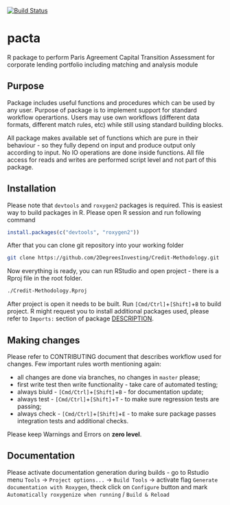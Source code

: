 [![Build Status](https://travis-ci.com/2DegreesInvesting/Credit-Methodology.svg?token=2zLsWyJspq4x2F3gWvyf&branch=master)](https://travis-ci.com/2DegreesInvesting/Credit-Methodology)

# pacta

R package to perform Paris Agreement Capital Transition Assessment for corporate lending portfolio including matching and analysis module

## Purpose

Package includes useful functions and procedures which can be used by any user. Purpose of package is to implement support for standard workflow operartions. Users may use own workflows (different data formats, different match rules, etc) while still using standard building blocks.

All package makes available set of functions which are pure in their behaviour - so they fully depend on input and produce output only according to input. No IO operations are done inside functions. All file access for reads and writes are performed script level and not part of this package.

## Installation

Please note that `devtools` and `roxygen2` packages is required. This is easiest way to build packages in R. Please open R session and run following command

```R
install.packages(c("devtools", "roxygen2"))
```

After that you can clone git repository into your working folder

```sh
git clone https://github.com/2DegreesInvesting/Credit-Methodology.git
```

Now everything is ready, you can run RStudio and open project - there is a Rproj file in the root folder.

```sh
./Credit-Methodology.Rproj
```

After project is open it needs to be built. Run `[Cmd/Ctrl]`+`[Shift]`+`B` to build project. R might request you to install additional packages used, please refer to `Imports:` section of package [DESCRIPTION](https://github.com/2DegreesInvesting/Credit-Methodology/twodii4loans/DESCRIPTION).

## Making changes 

Please refer to CONTRIBUTING document that describes workflow used for changes. Few important rules worth mentioning again:

* all changes are done via branches, no changes in `master` please;
* first write test then write functionality - take care of automated testing;
* always biuld - `[Cmd/Ctrl]`+`[Shift]`+`B` - for documentation update;
* always test - `[Cmd/Ctrl]`+`[Shift]`+`T` - to make sure regression tests are passing;
* always check - `[Cmd/Ctrl]`+`[Shift]`+`E` - to make sure package passes integration tests and additional checks. 

Please keep Warnings and Errors on **zero level**.

## Documentation

Please activate documentation generation during builds - go to Rstudio menu `Tools` -> `Project options...` -> `Build Tools` -> activate flag `Generate documentation with Roxygen`, theck click on `Configure` button and mark `Automatically roxygenize when running` / `Build & Reload`
